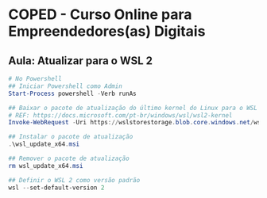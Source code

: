 # COPED - Curso Online para Empreendedores(as) Digitais

## Aula: Atualizar para o WSL 2

```powershell
# No Powershell
## Iniciar Powershell como Admin
Start-Process powershell -Verb runAs

## Baixar o pacote de atualização do último kernel do Linux para o WSL 2 para computadores x64.
# REF: https://docs.microsoft.com/pt-br/windows/wsl/wsl2-kernel
Invoke-WebRequest -Uri https://wslstorestorage.blob.core.windows.net/wslblob/wsl_update_x64.msi -OutFile wsl_update_x64.msi -UseBasicParsing

## Instalar o pacote de atualização
.\wsl_update_x64.msi

## Remover o pacote de atualização
rm wsl_update_x64.msi

## Definir o WSL 2 como versão padrão
wsl --set-default-version 2
```
